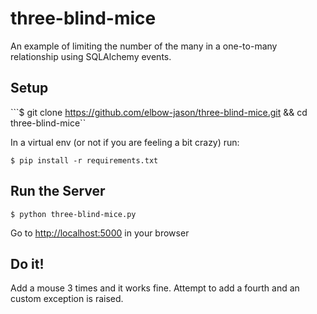 three-blind-mice
================
An example of limiting the number of the many in a one-to-many relationship using SQLAlchemy events.


Setup
-----

```$ git clone https://github.com/elbow-jason/three-blind-mice.git && cd three-blind-mice``

In a virtual env (or not if you are feeling a bit crazy) run:

```$ pip install -r requirements.txt```


Run the Server
--------------

```$ python three-blind-mice.py```

Go to [http://localhost:5000](http://localhost:5000) in your browser


Do it!
------

Add a mouse 3 times and it works fine. Attempt to add a fourth and an custom exception is raised.
